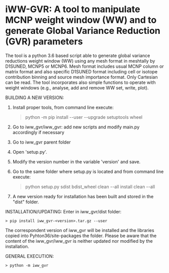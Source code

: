 # iWW-GVR: A tool to manipulate MCNP weight window (WW) and to generate Global Variance Reduction (GVR) parameters

The tool is a python 3.6 based script able to generate global variance reductions weight window (WW) using any mesh format in meshtally by D1SUNED, MCNP5 or MCNP6. Mesh format includes usual MCNP column or matrix format and also specific D1SUNED format including cell or isotope contribution binning and source mesh importance format. Only Cartesian can be read. The tool incorporates also simple functions to operate with weight windows (e.g., analyse, add and remove WW set, write, plot).


BUILDING A NEW VERSION:
1. Install proper tools, from command line execute:

	> python -m pip install --user --upgrade setuptools wheel

2. Go to iww_gvr/iww_gvr: add new scripts and modify main.py accordingly if necessary 
3. Go to iww_gvr parent folder
4. Open 'setup.py'.
5. Modify the version number in the variable 'version' and save.
6. Go to the same folder where setup.py is located and from command line execute:
	
	> python setup.py sdist bdist_wheel clean --all install clean --all
	
7. A new version ready for installation has been built and stored in the "dist" folder.
	
INSTALLATION/UPDATING:
Enter in iww_gvr/dist folder:
	
	> pip install iww_gvr-<version>.tar.gz --user
	
The correspondent version of iww_gvr will be installed and the libraries copied into Pyhton36/site-packages the folder.
Please be aware that the content of the iww_gvr/iww_gvr is neither updated nor modified by the installation.
	
GENERAL EXECUTION:

	> python -m iww_gvr